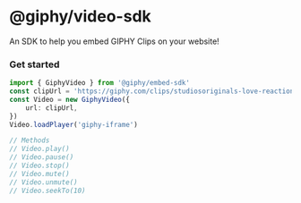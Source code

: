 # @giphy/video-sdk

An SDK to help you embed GIPHY Clips on your website!

### Get started
```typescript
import { GiphyVideo } from '@giphy/embed-sdk'
const clipUrl = 'https://giphy.com/clips/studiosoriginals-love-reaction-emotion-h48wFAB9JpSTSiXwHw'
const Video = new GiphyVideo({
    url: clipUrl,
})
Video.loadPlayer('giphy-iframe')

// Methods
// Video.play()
// Video.pause()
// Video.stop()
// Video.mute()
// Video.unmute()
// Video.seekTo(10)
```